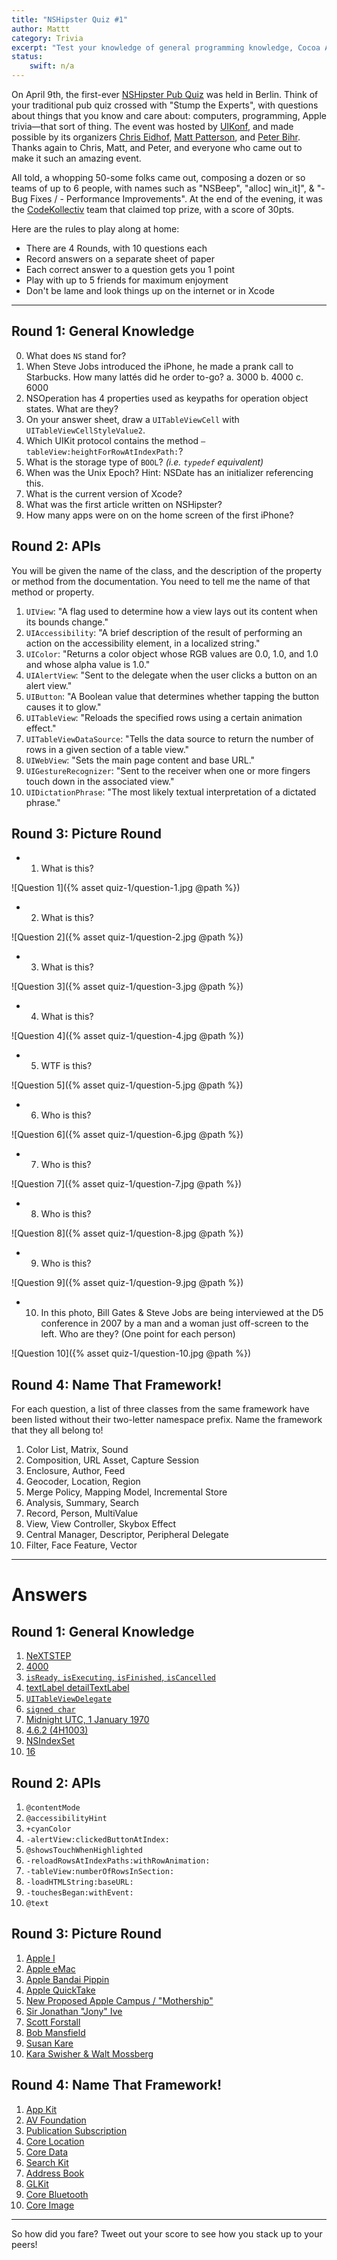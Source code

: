 ```yaml
---
title: "NSHipster Quiz #1"
author: Mattt
category: Trivia
excerpt: "Test your knowledge of general programming knowledge, Cocoa APIs, and Apple trivia in this first-ever NSHipster Quiz. How NSHip are you?"
status:
    swift: n/a
---
```


On April 9th, the first-ever [NSHipster Pub Quiz](http://www.uikonf.com/2013/04/11/nshipster-pub-quiz.html) was held in Berlin. Think of your traditional pub quiz crossed with "Stump the Experts", with questions about things that you know and care about: computers, programming, Apple trivia—that sort of thing. The event was hosted by [UIKonf](http://www.uikonf.com), and made possible by its organizers [Chris Eidhof](http://twitter.com/chriseidhof), [Matt Patterson](http://twitter.com/fidothe), and [Peter Bihr](http://twitter.com/peterbihr). Thanks again to Chris, Matt, and Peter, and everyone who came out to make it such an amazing event.

All told, a whopping 50-some folks came out, composing a dozen or so teams of up to 6 people, with names such as "NSBeep", "alloc] win_it]", & "- Bug Fixes / - Performance Improvements". At the end of the evening, it was the [CodeKollectiv](http://codekollektiv.com) team that claimed top prize, with a score of 30pts.

Here are the rules to play along at home:

- There are 4 Rounds, with 10 questions each
- Record answers on a separate sheet of paper
- Each correct answer to a question gets you 1 point
- Play with up to 5 friends for maximum enjoyment
- Don't be lame and look things up on the internet or in Xcode

* * *

Round 1: General Knowledge
--------------------------

0. What does `NS` stand for?
1. When Steve Jobs introduced the iPhone, he made a prank call to Starbucks. How many lattés did he order to-go?
  a. 3000
  b. 4000
  c. 6000
2. NSOperation has 4 properties used as keypaths for operation object states. What are they?
3. On your answer sheet, draw a `UITableViewCell` with `UITableViewCellStyleValue2`.
4. Which UIKit protocol contains the method `–tableView:heightForRowAtIndexPath:`?
5. What is the storage type of `BOOL`? _(i.e. `typedef` equivalent)_
6. When was the Unix Epoch? Hint: NSDate has an initializer referencing this.
7. What is the current version of Xcode?
8. What was the first article written on NSHipster?
9. How many apps were on on the home screen of the first iPhone?

Round 2: APIs
-------------

You will be given the name of the class, and the description of the property or method from the documentation. You need to tell me the name of that method or property.

1. `UIView`: "A flag used to determine how a view lays out its content when its bounds change."
2. `UIAccessibility`: "A brief description of the result of performing an action on the accessibility element, in a localized string."
3. `UIColor`: "Returns a color object whose RGB values are 0.0, 1.0, and 1.0 and whose alpha value is 1.0."
4. `UIAlertView`: "Sent to the delegate when the user clicks a button on an alert view."
5. `UIButton`: "A Boolean value that determines whether tapping the button causes it to glow."
6. `UITableView`: "Reloads the specified rows using a certain animation effect."
7. `UITableViewDataSource`: "Tells the data source to return the number of rows in a given section of a table view."
8. `UIWebView`: "Sets the main page content and base URL."
9. `UIGestureRecognizer`: "Sent to the receiver when one or more fingers touch down in the associated view."
10. `UIDictationPhrase`: "The most likely textual interpretation of a dictated phrase."


Round 3: Picture Round
----------------------

- 1. What is this?

![Question 1]({% asset quiz-1/question-1.jpg @path %})

- 2. What is this?

![Question 2]({% asset quiz-1/question-2.jpg @path %})

- 3. What is this?

![Question 3]({% asset quiz-1/question-3.jpg @path %})

- 4. What is this?

![Question 4]({% asset quiz-1/question-4.jpg @path %})

- 5. WTF is this?

![Question 5]({% asset quiz-1/question-5.jpg @path %})

- 6. Who is this?

![Question 6]({% asset quiz-1/question-6.jpg @path %})

- 7. Who is this?

![Question 7]({% asset quiz-1/question-7.jpg @path %})

- 8. Who is this?

![Question 8]({% asset quiz-1/question-8.jpg @path %})

- 9. Who is this?

![Question 9]({% asset quiz-1/question-9.jpg @path %})

- 10. In this photo, Bill Gates & Steve Jobs are being interviewed at the D5 conference in 2007 by a man and a woman just off-screen to the left. Who are they? (One point for each person)

![Question 10]({% asset quiz-1/question-10.jpg @path %})


Round 4: Name That Framework!
-----------------------------

For each question, a list of three classes from the same framework have been listed without their two-letter namespace prefix. Name the framework that they all belong to!

1. Color List, Matrix, Sound
2. Composition, URL Asset, Capture Session
3. Enclosure, Author, Feed
4. Geocoder, Location, Region
5. Merge Policy, Mapping Model, Incremental Store
6. Analysis, Summary, Search
7. Record, Person, MultiValue
8. View, View Controller, Skybox Effect
9. Central Manager, Descriptor, Peripheral Delegate
10. Filter, Face Feature, Vector


* * *

# Answers

Round 1: General Knowledge
--------------------------

1. [NeXTSTEP](https://en.wikipedia.org/wiki/NeXTSTEP)
2. [4000](http://www.macrumors.com/2013/03/04/steve-jobs-4000-latte-prank-order-lives-on-at-san-francisco-starbucks/)
3. [`isReady`, `isExecuting`, `isFinished`, `isCancelled`](https://developer.apple.com/library/mac/#documentation/Cocoa/Reference/NSOperation_class/Reference/Reference.html%23//apple_ref/doc/uid/TP40004591-RH2-DontLinkElementID_1)
4. [    textLabel detailTextLabel   ](https://developer.apple.com/library/ios/DOCUMENTATION/UserExperience/Conceptual/TableView_iPhone/Art/tvcellstyle_value2.jpg)
5. [`UITableViewDelegate`](https://developer.apple.com/library/ios/documentation/uikit/reference/UITableViewDelegate_Protocol/Reference/Reference.html#//apple_ref/doc/uid/TP40006942-CH3-SW25)
6. [`signed char`](https://nshipster.com/bool/)
7. [Midnight UTC, 1 January 1970](https://en.wikipedia.org/wiki/Unix_epoch)
8. [4.6.2 (4H1003)](https://en.wikipedia.org/wiki/Xcode)
9. [NSIndexSet](https://nshipster.com/nsindexset/)
10. [16](https://en.wikipedia.org/wiki/IPhone_%281st_generation%29)

Round 2: APIs
-------------

1. `@contentMode`
2. `@accessibilityHint`
3. `+cyanColor`
4. `-alertView:clickedButtonAtIndex:`
5. `@showsTouchWhenHighlighted`
6. `-reloadRowsAtIndexPaths:withRowAnimation:`
7. `-tableView:numberOfRowsInSection:`
8. `-loadHTMLString:baseURL:`
9. `-touchesBegan:withEvent:`
10. `@text`

Round 3: Picture Round
----------------------

1. [Apple I](https://en.wikipedia.org/wiki/Apple_I)
2. [Apple eMac](https://en.wikipedia.org/wiki/EMac)
3. [Apple Bandai Pippin](https://en.wikipedia.org/wiki/Apple_Bandai_Pippin)
4. [Apple QuickTake](https://en.wikipedia.org/wiki/Apple_QuickTake)
5. [New Proposed Apple Campus / "Mothership"](http://www.cultofmac.com/108782/apples-magnificent-mothership-campus-gets-new-renders-and-more-details-report/)
6. [Sir Jonathan "Jony" Ive](https://en.wikipedia.org/wiki/Jonathan_Ive)
7. [Scott Forstall](https://en.wikipedia.org/wiki/Scott_Forstall)
8. [Bob Mansfield](https://en.wikipedia.org/wiki/Bob_Mansfield)
9. [Susan Kare](https://en.wikipedia.org/wiki/Susan_kare)
10. [Kara Swisher & Walt Mossberg ](http://allthingsd.com/20071224/best-of-2007-video-d5-interview-with-bill-gates-and-steve-jobs/)

Round 4: Name That Framework!
-----------------------------

1. [App Kit](https://developer.apple.com/library/mac/#documentation/Cocoa/Reference/ApplicationKit/ObjC_classic/_index.html)
2. [AV Foundation](https://developer.apple.com/library/mac/#documentation/AVFoundation/Reference/AVFoundationFramework/_index.html)
3. [Publication Subscription](https://developer.apple.com/library/mac/#documentation/InternetWeb/Reference/PubSubReference/_index.html#//apple_ref/doc/uid/TP40004649)
4. [Core Location](https://developer.apple.com/library/ios/#documentation/CoreLocation/Reference/CoreLocation_Framework/_index.html)
5. [Core Data](https://developer.apple.com/library/ios/#documentation/cocoa/Reference/CoreData_ObjC/_index.html)
6. [Search Kit](https://developer.apple.com/library/mac/#documentation/UserExperience/Reference/SearchKit/Reference/reference.html)
7. [Address Book](https://developer.apple.com/library/ios/#documentation/AddressBook/Reference/AddressBook_iPhoneOS_Framework/_index.html)
8. [GLKit](https://developer.apple.com/library/mac/#documentation/GLkit/Reference/GLKit_Collection/_index.html)
9. [Core Bluetooth](https://developer.apple.com/library/ios/#documentation/CoreBluetooth/Reference/CoreBluetooth_Framework/_index.html)
10. [Core Image](https://developer.apple.com/library/mac/#documentation/graphicsimaging/Conceptual/CoreImaging/ci_intro/ci_intro.html)

* * *

So how did you fare? Tweet out your score to see how you stack up to your peers!
